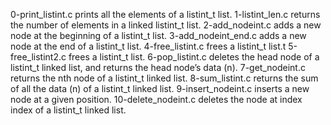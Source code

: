 0-print_listint.c prints all the elements of a listint_t list.
1-listint_len.c returns the number of elements in a linked listint_t list.
2-add_nodeint.c adds a new node at the beginning of a listint_t list.
3-add_nodeint_end.c adds a new node at the end of a listint_t list.
4-free_listint.c frees a listint_t list.t
5-free_listint2.c frees a listint_t list.
6-pop_listint.c deletes the head node of a listint_t linked list, and returns the head node’s data (n).
7-get_nodeint.c returns the nth node of a listint_t linked list.
8-sum_listint.c returns the sum of all the data (n) of a listint_t linked list.
9-insert_nodeint.c inserts a new node at a given position.
10-delete_nodeint.c deletes the node at index index of a listint_t linked list.
